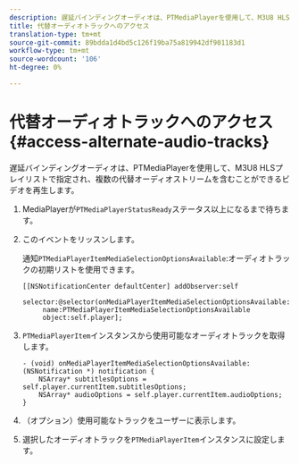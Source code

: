 ```yaml
---
description: 遅延バインディングオーディオは、PTMediaPlayerを使用して、M3U8 HLSプレイリストで指定され、複数の代替オーディオストリームを含むことができるビデオを再生します。
title: 代替オーディオトラックへのアクセス
translation-type: tm+mt
source-git-commit: 89bdda1d4bd5c126f19ba75a819942df901183d1
workflow-type: tm+mt
source-wordcount: '106'
ht-degree: 0%

---
```



# 代替オーディオトラックへのアクセス{#access-alternate-audio-tracks}

遅延バインディングオーディオは、PTMediaPlayerを使用して、M3U8 HLSプレイリストで指定され、複数の代替オーディオストリームを含むことができるビデオを再生します。

1. MediaPlayerが`PTMediaPlayerStatusReady`ステータス以上になるまで待ちます。
1. このイベントをリッスンします。

   通知`PTMediaPlayerItemMediaSelectionOptionsAvailable`:オーディオトラックの初期リストを使用できます。

   ```
   [[NSNotificationCenter defaultCenter] addObserver:self 
        selector:@selector(onMediaPlayerItemMediaSelectionOptionsAvailable:) 
        name:PTMediaPlayerItemMediaSelectionOptionsAvailable  
        object:self.player];
   ```

1. `PTMediaPlayerItem`インスタンスから使用可能なオーディオトラックを取得します。

   ```
   - (void) onMediaPlayerItemMediaSelectionOptionsAvailable:(NSNotification *) notification { 
       NSArray* subtitlesOptions = self.player.currentItem.subtitlesOptions; 
       NSArray* audioOptions = self.player.currentItem.audioOptions; 
   }
   ```

1. （オプション）使用可能なトラックをユーザーに表示します。
1. 選択したオーディオトラックを`PTMediaPlayerItem`インスタンスに設定します。
